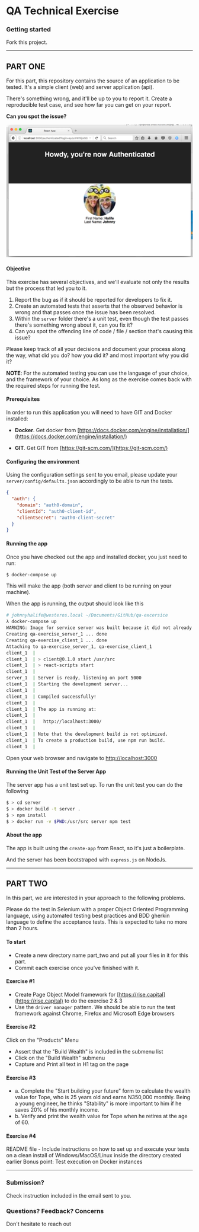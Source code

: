 # QA Technical Exercise

### Getting started
Fork this project.

---
## PART ONE
For this part, this repository contains the source of an application to be tested. It's a simple client (web) and server application (api).

There's something wrong, and it'll be up to you to report it. Create a reproducible test case, and see how far you can get on your report.

**Can you spot the issue?**

![](issue.png)

#### Objective
This exercise has several objectives, and we'll evaluate not only the results but the process that led you to it.

1. Report the bug as if it should be reported for developers to fix it.
2. Create an automated tests that asserts that the observed behavior is wrong and that passes once the issue has been resolved.
3. Within the `server` folder there's a unit test, even though the test passes there's something wrong about it, can you fix it?
4. Can you spot the offending line of code / file / section that's causing this issue?

Please keep track of all your decisions and document your process along the way, what did you do? how you did it? and most important why you did it?

**NOTE**: For the automated testing you can use the language of your choice, and the framework of your choice. As long as the exercise comes back with the required steps for running the test.

#### Prerequisites
In order to run this application you will need to have GIT and Docker installed:

* **Docker**. Get docker from [https://docs.docker.com/engine/installation/](https://docs.docker.com/engine/installation/)

* **GIT**. Get GIT from [https://git-scm.com/](https://git-scm.com/)

#### Configuring the environment
Using the configuration settings sent to you email, please update your `server/config/defaults.json` accordingly to be able to run the tests.

```json
{
  "auth": {
    "domain": "auth0-domain",
    "clientId": "auth0-client-id",
    "clientSecret": "auth0-client-secret"
  }
}
```

#### Running the app
Once you have checked out the app and installed docker, you just need to run:

```bash
$ docker-compose up
```

This will make the app (both server and client to be running on your machine).

When the app is running, the output should look like this

```bash
# johnnyhalife@westeros.local ~/Documents/GitHub/qa-excersice
λ docker-compose up
WARNING: Image for service server was built because it did not already exist. To rebuild this image you must use `docker-compose build` or `docker-compose up --build`.
Creating qa-exercise_server_1 ... done
Creating qa-exercise_client_1 ... done
Attaching to qa-exercise_server_1, qa-exercise_client_1
client_1  |
client_1  | > client@0.1.0 start /usr/src
client_1  | > react-scripts start
client_1  |
server_1  | Server is ready, listening on port 5000
client_1  | Starting the development server...
client_1  |
client_1  | Compiled successfully!
client_1  |
client_1  | The app is running at:
client_1  |
client_1  |   http://localhost:3000/
client_1  |
client_1  | Note that the development build is not optimized.
client_1  | To create a production build, use npm run build.
client_1  |
```

Open your web browser and navigate to [http://localhost:3000](http://localhost:3000)

####  Running the Unit Test of the Server App
The server app has a unit test set up. To run the unit test you can do the following

```bash
$ > cd server
$ > docker build -t server .
$ > npm install
$ > docker run -v $PWD:/usr/src server npm test
```

#### About the app
The app is built using the `create-app` from React, so it's just a boilerplate.

And the server has been bootstraped with `express.js` on NodeJs.

---
## PART TWO
In this part, we are interested in your approach to the following problems.

Please do the test in Selenium with a proper Object Oriented Programming language, using automated testing best practices and BDD gherkin language to define the acceptance tests. This is expected to take no more than 2 hours.

#### To start
- Create a new directory name part_two and put all your files in it for this part.
- Commit each exercise once you've finished with it.

#### Exercise #1
- Create Page Object Model framework for [https://rise.capital](https://rise.capital) to do the exercise 2 & 3
- Use the `driver manager` pattern. We should be able to run the test framework against Chrome, Firefox and Microsoft Edge browsers

#### Exercise #2
Click on the "Products" Menu
- Assert that the "Build Wealth" is included in the submenu list
- Click on the "Build Wealth" submenu
- Capture and Print all text in H1 tag on the page

#### Exercise #3
- a. Complete the "Start building your future" form to calculate the wealth value for Tope, who is 25 years old and earns N350,000 monthly. Being a young engineer, he thinks "Stability" is more important to him if he saves 20% of his monthly income.
- b. Verify and print the wealth value for Tope when he retires at the age of 60.

#### Exercise #4
README file - Include instructions on how to set up and execute your tests on a clean install of Windows/MacOS/Linux inside the directory created earlier
Bonus point: Test execution on Docker instances

----

### Submission?
Check instruction included in the email sent to you.
### Questions? Feedback? Concerns

Don't hesitate to reach out

